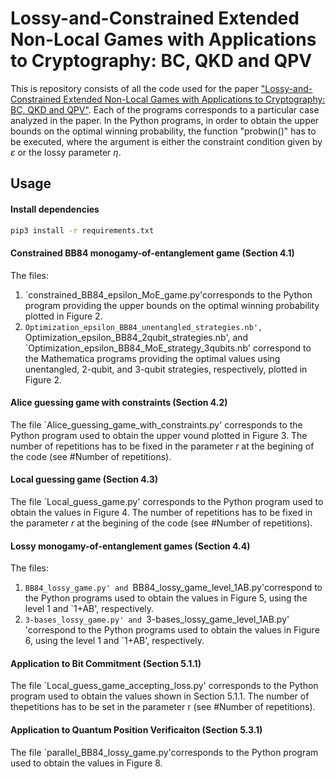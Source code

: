 # Lossy-and-Constrained Extended Non-Local Games with Applications to Cryptography: BC, QKD and QPV
This is repository consists of all the code used for the paper ["Lossy-and-Constrained Extended Non-Local Games with Applications to Cryptography: BC, QKD and QPV"]([https://arxiv.org/abs/2211.06456](https://arxiv.org/abs/2405.13717)). Each of the programs corresponds to a particular case analyzed in the paper.
In the Python programs, in order to obtain the upper bounds on the optimal winning probability, the function "probwin()" has to be executed, where the argument is either the constraint condition given by $\varepsilon$ or the lossy parameter $\eta$.
## Usage
#### Install dependencies
```bash
pip3 install -r requirements.txt
```

#### Constrained BB84 monogamy-of-entanglement game (Section 4.1)
The files:
1. `constrained_BB84_epsilon_MoE_game.py'corresponds to the Python program providing the upper bounds on the optimal winning probability plotted in Figure 2.
2. `Optimization_epsilon_BB84_unentangled_strategies.nb', `Optimization_epsilon_BB84_2qubit_strategies.nb', and `Optimization_epsilon_BB84_MoE_strategy_3qubits.nb' correspond to the Mathematica programs providing the optimal values using unentangled, 2-qubit, and 3-qubit strategies, respectively, plotted in Figure 2.
 
####  Alice guessing game with constraints (Section 4.2)
The file `Alice_guessing_game_with_constraints.py' corresponds to the Python program used to obtain the upper vound plotted in Figure 3. The number of repetitions has to be fixed in the parameter $r$ at the begining of the code (see #Number of repetitions).

####  Local guessing game (Section 4.3)
The file `Local_guess_game.py' corresponds to the Python program used to obtain the values in Figure 4. The number of repetitions has to be fixed in the parameter $r$ at the begining of the code (see #Number of repetitions).

####  Lossy monogamy-of-entanglement games (Section 4.4)
The files:
1. `BB84_lossy_game.py' and `BB84_lossy_game_level_1AB.py'correspond to the Python programs used to obtain the values in Figure 5, using the level 1 and `1+AB', respectively.
2. `3-bases_lossy_game.py' and `3-bases_lossy_game_level_1AB.py' 'correspond to the Python programs used to obtain the values in Figure 6, using the level 1 and `1+AB', respectively.

####  Application to Bit Commitment (Section 5.1.1)
The file `Local_guess_game_accepting_loss.py' corresponds to the Python program used to obtain the values shown in Section 5.1.1. The number of thepetitions has to be set in the parameter r (see #Number of repetitions).

####  Application to Quantum Position Verificaiton (Section 5.3.1)
The file `parallel_BB84_lossy_game.py'corresponds to the Python program used to obtain the values in Figure 8. 
